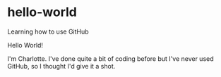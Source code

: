# hello-world
Learning how to use GitHub

Hello World!

I'm Charlotte. I've done quite a bit of coding before but I've never used GitHub, so I thought I'd give it a shot.

